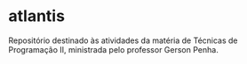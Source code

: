 # atlantis
Repositório destinado às atividades da matéria de Técnicas de Programação II, ministrada pelo professor Gerson Penha.
